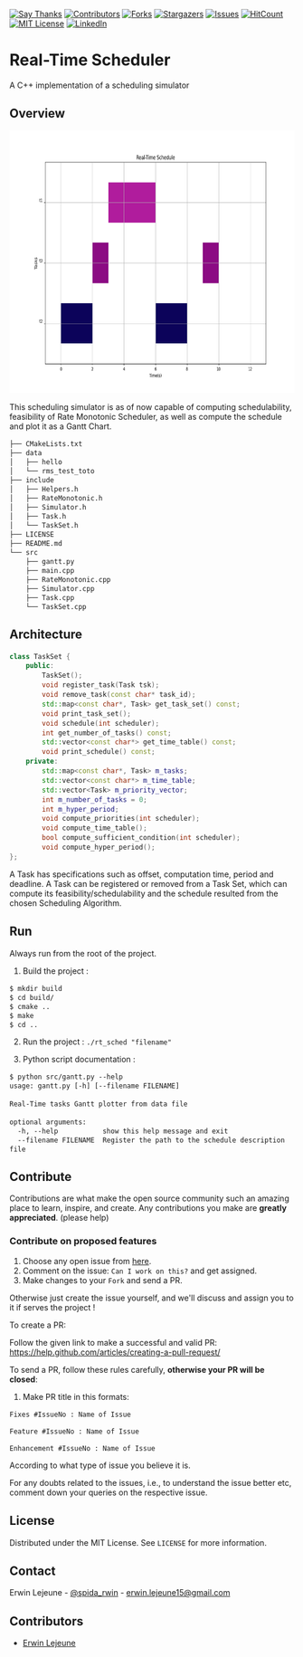 [![Say Thanks][saythanks-shield]][saythanks-url]
[![Contributors][contributors-shield]][contributors-url]
[![Forks][forks-shield]][forks-url]
[![Stargazers][stars-shield]][stars-url]
[![Issues][issues-shield]][issues-url]
[![HitCount](http://hits.dwyl.com/guilyx/realtime-scheduler.svg)](http://hits.dwyl.com/guilyx/realtime-scheduler)
[![MIT License][license-shield]][license-url]
[![LinkedIn][linkedin-shield]][linkedin-url]

# Real-Time Scheduler

A C++ implementation of a scheduling simulator

## Overview


<p align="center">
    <!--- relative path means image/image.png instead of https://etc... -->
    <img src="res/rt_sched.png" width="580" height="463">                           
</a>

This scheduling simulator is as of now capable of computing schedulability, feasibility of Rate Monotonic Scheduler, as well as compute the schedule and plot it as a Gantt Chart.

```
├── CMakeLists.txt
├── data
│   ├── hello
│   └── rms_test_toto
├── include
│   ├── Helpers.h
│   ├── RateMonotonic.h
│   ├── Simulator.h
│   ├── Task.h
│   └── TaskSet.h
├── LICENSE
├── README.md
└── src
    ├── gantt.py
    ├── main.cpp
    ├── RateMonotonic.cpp
    ├── Simulator.cpp
    ├── Task.cpp
    └── TaskSet.cpp
```

## Architecture

```cpp
class TaskSet {
    public:
        TaskSet();
        void register_task(Task tsk);
        void remove_task(const char* task_id);
        std::map<const char*, Task> get_task_set() const;
        void print_task_set();
        void schedule(int scheduler);
        int get_number_of_tasks() const;
        std::vector<const char*> get_time_table() const;
        void print_schedule() const;
    private:
        std::map<const char*, Task> m_tasks;
        std::vector<const char*> m_time_table;
        std::vector<Task> m_priority_vector;
        int m_number_of_tasks = 0;
        int m_hyper_period;
        void compute_priorities(int scheduler);
        void compute_time_table();
        bool compute_sufficient_condition(int scheduler);
        void compute_hyper_period();
};
```

A Task has specifications such as offset, computation time, period and deadline. 
A Task can be registered or removed from a Task Set, which can compute its feasibility/schedulability and the schedule resulted from the chosen Scheduling Algorithm.

## Run

Always run from the root of the project.

1. Build the project : 
```
$ mkdir build
$ cd build/ 
$ cmake ..
$ make
$ cd ..
```

2. Run the project : `./rt_sched "filename"`

3. Python script documentation :

```
$ python src/gantt.py --help
usage: gantt.py [-h] [--filename FILENAME]

Real-Time tasks Gantt plotter from data file

optional arguments:
  -h, --help           show this help message and exit
  --filename FILENAME  Register the path to the schedule description file
```


## Contribute

Contributions are what make the open source community such an amazing place to learn, inspire, and create. Any contributions you make are **greatly appreciated**. (please help)

### Contribute on proposed features

1. Choose any open issue from [here](https://github.com/guilyx/realtime-scheduler/issues). 
2. Comment on the issue: `Can I work on this?` and get assigned.
3. Make changes to your `Fork` and send a PR.

Otherwise just create the issue yourself, and we'll discuss and assign you to it if serves the project !

To create a PR:

Follow the given link to make a successful and valid PR: https://help.github.com/articles/creating-a-pull-request/

To send a PR, follow these rules carefully, **otherwise your PR will be closed**:

1. Make PR title in this formats: 
```
Fixes #IssueNo : Name of Issue
``` 
```
Feature #IssueNo : Name of Issue
```
```
Enhancement #IssueNo : Name of Issue
```

According to what type of issue you believe it is.

For any doubts related to the issues, i.e., to understand the issue better etc, comment down your queries on the respective issue.

## License

Distributed under the MIT License. See `LICENSE` for more information.

## Contact

Erwin Lejeune - [@spida_rwin](https://twitter.com/spida_rwin) - erwin.lejeune15@gmail.com

## Contributors

- [Erwin Lejeune](https://github.com/Guilyx)

[saythanks-shield]:https://img.shields.io/badge/Say%20Thanks-!-1EAEDB.svg?style=flat_square
[saythanks-url]:https://saythanks.io/to/erwin.lejeune15%40gmail.com
[contributors-shield]: https://img.shields.io/github/contributors/guilyx/realtime-scheduler.svg?style=flat-square
[contributors-url]: https://github.com/guilyx/realtime-scheduler/graphs/contributors
[forks-shield]: https://img.shields.io/github/forks/guilyx/realtime-scheduler.svg?style=flat-square
[forks-url]: https://github.com/guilyx/realtime-scheduler/network/members
[stars-shield]: https://img.shields.io/github/stars/guilyx/realtime-scheduler.svg?style=flat-square
[stars-url]: https://github.com/guilyx/realtime-scheduler/stargazers
[issues-shield]: https://img.shields.io/github/issues/guilyx/realtime-scheduler.svg?style=flat-square
[issues-url]: https://github.com/guilyx/realtime-scheduler/issues
[license-shield]: https://img.shields.io/github/license/guilyx/realtime-scheduler.svg?style=flat-square
[license-url]: https://github.com/guilyx/realtime-scheduler/blob/master/LICENSE.md
[linkedin-shield]: https://img.shields.io/badge/-LinkedIn-black.svg?style=flat-square&logo=linkedin&colorB=555
[linkedin-url]: https://linkedin.com/in/erwinlejeune-lkn
